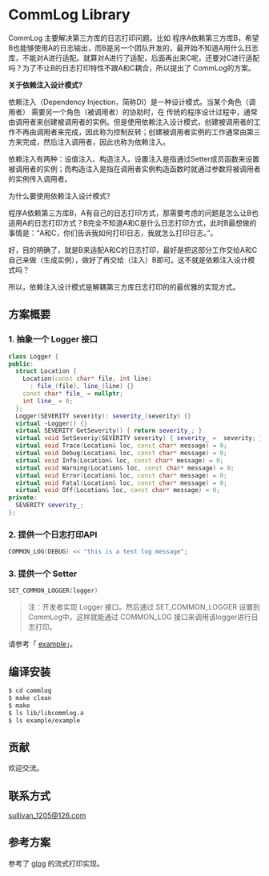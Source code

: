 # CommLog Library

CommLog 主要解决第三方库的日志打印问题。比如 程序A依赖第三方库B，希望B也能够使用A的日志输出，而B是另一个团队开发的，最开始不知道A用什么日志库，不能对A进行适配。就算对A进行了适配，后面再出来C呢，还要对C进行适配吗？为了不让B的日志打印特性不跟A和C耦合，所以提出了 CommLog的方案。

**关于依赖注入设计模式?**

依赖注入（Dependency Injection，简称DI）是一种设计模式。当某个角色（调用者） 需要另一个角色（被调用者）的协助时，在 传统的程序设计过程中，通常由调用者来创建被调用者的实例。但是使用依赖注入设计模式，创建被调用者的工作不再由调用者来完成，因此称为控制反转；创建被调用者实例的工作通常由第三方来完成，然后注入调用者，因此也称为依赖注入。

依赖注入有两种：设值注入、构造注入。设置注入是指通过Setter成员函数来设置被调用者的实例；而构造注入是指在调用者实例构造函数时就通过参数将被调用者的实例传入调用者。

为什么要使用依赖注入设计模式?

程序A依赖第三方库B，A有自己的日志打印方式，那需要考虑的问题是怎么让B也适用A的日志打印方式？B完全不知道A和C是什么日志打印方式，此时B最想做的事情是：“A和C，你们告诉我如何打印日志，我就怎么打印日志。”。

好，目的明确了，就是B来适配A和C的日志打印，最好是把这部分工作交给A和C自己来做（生成实例），做好了再交给（注入）B即可。这不就是依赖注入设计模式吗？

所以，依赖注入设计模式是解耦第三方库日志打印的的最优雅的实现方式。

## 方案概要

### 1. 抽象一个 Logger 接口

```c++
class Logger {
public:
  struct Location {
    Location(const char* file, int line)
      : file_(file), line_(line) {}
    const char* file_ = nullptr;
    int line_ = 0;
  };
  Logger(SEVERITY severity): severity_(severity) {}
  virtual ~Logger() {}
  virtual SEVERITY GetSeverity() { return severity_; }
  virtual void SetSeveriy(SEVERITY severity) { severity_ =  severity; }
  virtual void Trace(Location& loc, const char* message) = 0;
  virtual void Debug(Location& loc, const char* message) = 0;
  virtual void Info(Location& loc, const char* message) = 0;
  virtual void Warning(Location& loc, const char* message) = 0;
  virtual void Error(Location& loc, const char* message) = 0;
  virtual void Fatal(Location& loc, const char* message) = 0;
  virtual void Off(Location& loc, const char* message) = 0;
private:
  SEVERITY severity_;
};
```

### 2. 提供一个日志打印API

```c++
COMMON_LOG(DEBUG) << "this is a test log message";
```

### 3. 提供一个 Setter

```c++
SET_COMMON_LOGGER(logger)
```

> 注：开发者实现 Logger 接口。然后通过 SET_COMMON_LOGGER 设置到 CommLog中。这样就能通过 COMMON_LOG 接口来调用该logger进行日志打印。

请参考「 [example](./example)」。

## 编译安装

```bash
$ cd commlog
$ make clean
$ make
$ ls lib/libcommlog.a
$ ls example/example
```

## 贡献

欢迎交流。

## 联系方式

sullivan_1205@126.com

## 参考方案

参考了 [glog](https://github.com/google/glog) 的流式打印实现。
